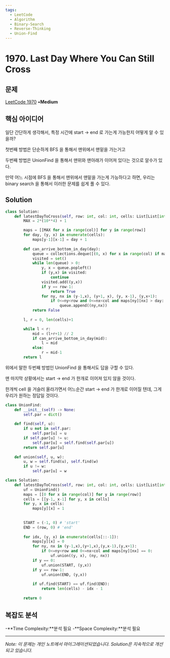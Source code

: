 ```yaml
---
tags:
  - LeetCode
  - Algorithm
  - Binary-Search
  - Reverse-Thinking
  - Union-Find
---
```


# 1970. Last Day Where You Can Still Cross

## 문제

[LeetCode 1970](https://leetcode.com/problems/last-day-where-you-can-still-cross/description/) •**Medium**

## 핵심 아이디어

일단 간단하게 생각해서, 특정 시간에 start → end 로 가는게 가능한지 어떻게 알 수 있을까?

첫번째 방법은 단순하게 BFS 을 통해서 맨위에서 맨밑을 가는거고

두번째 방법은 UnionFind 을 통해서 맨위와 맨아래가 이어져 있다는 것으로 알수가 있다.

만약 어느 시점에 BFS 을 통해서 맨위에서 맨밑을 가는게 가능하다고 하면, 우리는 binary search 을 통해서 이러한 문제를 쉽게 풀 수 있다.

## Solution

```python
class Solution:
    def latestDayToCross(self, row: int, col: int, cells: List[List[int]]) -> int:
        MAX = 2*(10**4) + 1

        maps = [[MAX for x in range(col)] for y in range(row)]
        for day, (y, x) in enumerate(cells):
            maps[y-1][x-1] = day + 1
        
        def can_arrive_bottom_in_day(day):
            queue = collections.deque([(0, x) for x in range(col) if maps[0][x] > day])
            visited = set()
            while len(queue) > 0:
                y, x = queue.popleft()
                if (y,x) in visited:
                    continue
                visited.add((y,x))
                if y == row-1:
                    return True
                for ny, nx in (y-1,x), (y+1, x), (y, x-1), (y,x+1):
                    if 0<=ny<row and 0<=nx<col and maps[ny][nx] > day:
                        queue.append((ny,nx))
            return False
        
        l, r = 0, len(cells)+1

        while l < r:
            mid = (l+r+1) // 2
            if can_arrive_bottom_in_day(mid):
                l = mid
            else:
                r = mid-1
        return l
```

위에서 말한 두번째 방법인 UnionFind 을 통해서도 답을 구할 수 있다.

맨 마지막 상황에서는 start → end 가 한개로 이어져 있지 않을 것이다.

한개씩 cell 을 거슬러 올라가면서 어느순간 start → end 가 한개로 이어질 텐데, 그게 우리가 원하는 정답일 것이다.

```python
class UnionFind:
    def __init__(self) -> None:
        self.par = dict()
        
    def find(self, u):
        if u not in self.par:
            self.par[u] = u
        if self.par[u] != u:
            self.par[u] = self.find(self.par[u])
        return self.par[u]
    
    def union(self, u, w):
        u, w = self.find(u), self.find(w)
        if u != w:
            self.par[u] = w

class Solution:
    def latestDayToCross(self, row: int, col: int, cells: List[List[int]]) -> int:
        uf = UnionFind()
        maps = [[0 for x in range(col)] for y in range(row)]
        cells = [[y-1, x-1] for y, x in cells]
        for y, x in cells:
            maps[y][x] = 1
        
        
        START = (-1, 0) # 'start'
        END = (row, 0) # 'end'
        
        for idx, (y, x) in enumerate(cells[::-1]):
            maps[y][x] = 0
            for ny, nx in (y-1,x),(y+1,x),(y,x-1),(y,x+1):
                if 0<=ny<row and 0<=nx<col and maps[ny][nx] == 0:
                    uf.union((y, x), (ny, nx))
            if y == 0:
                uf.union(START, (y,x))
            if y == row-1:
                uf.union(END, (y,x))
            
            if uf.find(START) == uf.find(END):
                return len(cells) - idx - 1
        
        return 0
```

## 복잡도 분석

-**Time Complexity:**분석 필요
-**Space Complexity:**분석 필요

---

*Note: 이 문제는 개인 노트에서 마이그레이션되었습니다. Solution은 지속적으로 개선되고 있습니다.*
